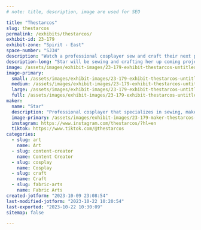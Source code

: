 ```yaml
---
# note: title, description, image are used for SEO

title: "Thestarcos"
slug: thestarcos
permalink: /exhibits/thestarcos/
exhibit-id: 23-179
exhibit-zone: "Spirit - East"
space-number: "SJ34"
description: "Watch a professional cosplayer sew and craft their next projects!"
description-long: "Star will be sewing and crafting her up coming projects at her table!"
image: /assets/images/exhibit-images/23-179-exhibit-thestarcos-untitled-artwork-large.jpeg
image-primary: 
  small: /assets/images/exhibit-images/23-179-exhibit-thestarcos-untitled-artwork-small.jpeg
  medium: /assets/images/exhibit-images/23-179-exhibit-thestarcos-untitled-artwork-medium.jpeg
  large: /assets/images/exhibit-images/23-179-exhibit-thestarcos-untitled-artwork-large.jpeg
  full: /assets/images/exhibit-images/23-179-exhibit-thestarcos-untitled-artwork-full.jpeg
maker: 
  name: "Star"
  description: "Professional cosplayer that specializes in sewing, makeup, wig styling, and crafting."
  image-primary: /assets/images/exhibit-images/23-179-maker-thestarcos-517404be-bb39-43c5-a5e5-c72b82a5a6a2-medium.jpeg
  instagram: https://www.instagram.com/thestarcos/?hl=en
  tiktok: https://www.tiktok.com/@thestarcos
categories: 
  - slug: art
    name: Art
  - slug: content-creator
    name: Content Creator
  - slug: cosplay
    name: Cosplay
  - slug: craft
    name: Craft
  - slug: fabric-arts
    name: Fabric Arts
created-jotform: "2023-10-09 23:08:54"
last-modified-jotform: "2023-10-22 10:20:54"
last-exported: "2023-10-22 10:30:09"
sitemap: false

---
```

